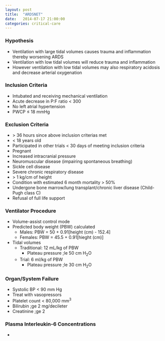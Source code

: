 ```yaml
---
layout: post
title:  "ARDSNET"
date:   2014-07-17 21:00:00
categories: critical-care
---
```


### Hypothesis
* Ventilation with large tidal volumes causes trauma and inflammation thereby worsening ARDS
* Ventilation with low tidal volumes will reduce trauma and inflammation
* However ventilation with low tidal volumes may also respiratory acidosis and decrease arterial oxygenation

### Inclusion Criteria
* Intubated and receiving mechanical ventilation
* Acute decrease in P:F ratio \< 300
* No left atrial hypertension
* PWCP &le; 18 mmHg

### Exclusion Criteria
* \> 36 hours since above inclusion criterias met
* \< 18 years old
* Participated in other trials \< 30 days of meeting inclusion criteria
* Pregnant
* Increased intracranial pressure
* Neuromuscular disease (impairing spontaneous breathing)
* Sickle cell disease
* Severe chronic respiratory disease
* \> 1 kg/cm of height
* Condition with estimated 6 month mortality \> 50%
* Undergone bone marrow/lung transplant/chronic liver disease (Child-Pugh class C)
* Refusal of full life support

### Ventilator Procedure
* Volume-assist control mode
* Predicted body weight (PBW) calculated
  * Males: PBW = 50 + 0.91[height (cm) - 152.4]
  * Females: PBW = 45.5 + 0.91[hieght (cm)]
* Tidal volumes
  * Traditional: 12 mL/kg of PBW
    * Plateau pressure ;le 50 cm H<sub>2</sub>O 
  * Trial: 6 ml/kg of PBW
    * Plateau pressure ;le 30 cm H<sub>2</sub>O
    
### Organ/System Failure
* Systolic BP < 90 mm Hg
* Treat with vasopressors
* Platelet count < 80,000 mm<sup>3</sup>
* Bilirubin ;ge 2 mg/decileter
* Creatinine ;ge 2 

### Plasma Interleukin-6 Concentrations
* 